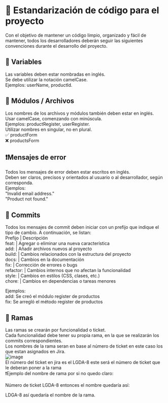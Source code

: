 <h1>🔧 Estandarización de código para el proyecto</h1>
Con el objetivo de mantener un código limpio, organizado y fácil de mantener, todos los desarrolladores deberán seguir las siguientes convenciones durante el desarrollo del proyecto.

<h2>📌 Variables</h2>

Las variables deben estar nombradas en inglés.</br>
Se debe utilizar la notación camelCase.</br>
Ejemplos: userName, productId.</br>

<h2>📁 Módulos / Archivos</h2>

Los nombres de los archivos y módulos también deben estar en inglés.</br>
Usar camelCase, comenzando con minúscula.</br>
Ejemplos: productRegister, userRegister.</br>
Utilizar nombres en singular, no en plural.</br>
✅ productForm</br>
❌ productsForm</br>

<h2>❗Mensajes de error</h2>

Todos los mensajes de error deben estar escritos en inglés.</br>
Deben ser claros, precisos y orientados al usuario o al desarrollador, según corresponda.</br>
Ejemplos:</br>
"Invalid email address."</br>
"Product not found."</br>

<h2>💬 Commits</h2>

Todos los mensajes de commit deben iniciar con un prefijo que indique el tipo de cambio. A continuación, se listan:</br>
Prefijo | Descripción</br>
feat: | Agregar o eliminar una nueva característica</br>
add: | Añadir archivos nuevos al proyecto</br>
build: | Cambios relacionados con la estructura del proyecto</br>
docs: | Cambios en la documentación</br>
fix: | Corrección de errores o bugs</br>
refactor: | Cambios internos que no afectan la funcionalidad</br>
style: | Cambios en estilos (CSS, clases, etc.)</br>
chore: | Cambios en dependencias o tareas menores</br>

Ejemplos:</br>
add: Se creó el módulo register de productos</br>
fix: Se arregló el método register de productos</br>

<h2>🌿 Ramas</h2>

Las ramas se crearán por funcionalidad o ticket.</br>
Cada funcionalidad debe tener su propia rama, en la que se realizarán los commits correspondientes.</br>
Los nombres de la rama seran en base al número de ticket en este caso los que estan asignados en Jira.</br>
![image](https://github.com/user-attachments/assets/00047ea6-8613-426f-aed2-c3c814e5e383)</br>
El número del ticket en jira es el LGDA-8 este será el número de ticket que le deberan poner a la rama</br>
❗Ejemplo del nombre de rama por si no quedo claro:

Número de ticket LGDA-8 entonces el nombre quedaría así:</br>

LDGA-8 así quedaría el nombre de la rama.</br>
